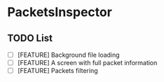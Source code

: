 PacketsInspector
================

TODO List
---------
* [ ] [FEATURE] Background file loading
* [ ] [FEATURE] A screen with full packet information
* [ ] [FEATURE] Packets filtering